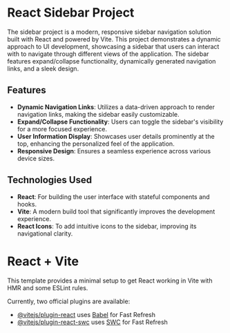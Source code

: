 # React Sidebar Project

The sidebar project is a modern, responsive sidebar navigation solution built with React and powered by Vite.
This project demonstrates a dynamic approach to UI development, showcasing a sidebar that users can interact with to navigate through different views of the application.
The sidebar features expand/collapse functionality, dynamically generated navigation links, and a sleek design.

## Features

- **Dynamic Navigation Links**: Utilizes a data-driven approach to render navigation links, making the sidebar easily customizable.
- **Expand/Collapse Functionality**: Users can toggle the sidebar's visibility for a more focused experience.
- **User Information Display**: Showcases user details prominently at the top, enhancing the personalized feel of the application.
- **Responsive Design**: Ensures a seamless experience across various device sizes.

## Technologies Used

- **React**: For building the user interface with stateful components and hooks.
- **Vite**: A modern build tool that significantly improves the development experience.
- **React Icons**: To add intuitive icons to the sidebar, improving its navigational clarity.

# React + Vite

This template provides a minimal setup to get React working in Vite with HMR and some ESLint rules.

Currently, two official plugins are available:

- [@vitejs/plugin-react](https://github.com/vitejs/vite-plugin-react/blob/main/packages/plugin-react/README.md) uses [Babel](https://babeljs.io/) for Fast Refresh
- [@vitejs/plugin-react-swc](https://github.com/vitejs/vite-plugin-react-swc) uses [SWC](https://swc.rs/) for Fast Refresh
